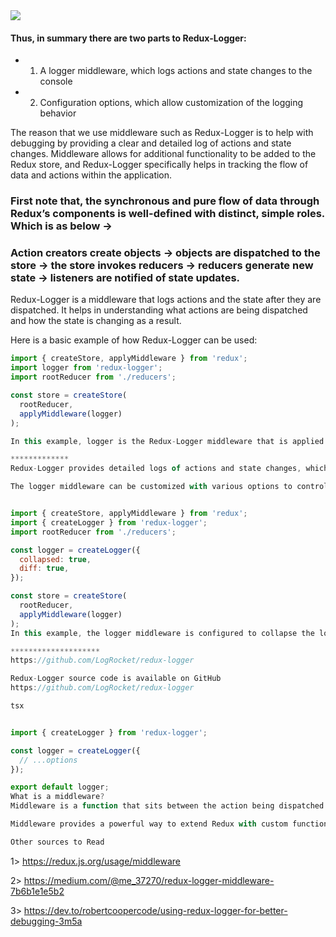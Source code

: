 <img src="Redux-Logger.jpeg">

#### Thus, in summary there are two parts to Redux-Logger:

- 1. A logger middleware, which logs actions and state changes to the console
- 2. Configuration options, which allow customization of the logging behavior

The reason that we use middleware such as Redux-Logger is to help with debugging by providing a clear and detailed log of actions and state changes. Middleware allows for additional functionality to be added to the Redux store, and Redux-Logger specifically helps in tracking the flow of data and actions within the application.

### First note that, the synchronous and pure flow of data through Redux’s components is well-defined with distinct, simple roles. Which is as below ->

### Action creators create objects → objects are dispatched to the store → the store invokes reducers → reducers generate new state → listeners are notified of state updates.

Redux-Logger is a middleware that logs actions and the state after they are dispatched. It helps in understanding what actions are being dispatched and how the state is changing as a result.

Here is a basic example of how Redux-Logger can be used:

```js
import { createStore, applyMiddleware } from 'redux';
import logger from 'redux-logger';
import rootReducer from './reducers';

const store = createStore(
  rootReducer,
  applyMiddleware(logger)
);

In this example, logger is the Redux-Logger middleware that is applied to the Redux store. This will log every action that is dispatched and the resulting new state.

*************
Redux-Logger provides detailed logs of actions and state changes, which can be very helpful for debugging and understanding the flow of data in your application.

The logger middleware can be customized with various options to control what is logged and how it is formatted. Here is an example of how to configure Redux-Logger:


import { createStore, applyMiddleware } from 'redux';
import { createLogger } from 'redux-logger';
import rootReducer from './reducers';

const logger = createLogger({
  collapsed: true,
  diff: true,
});

const store = createStore(
  rootReducer,
  applyMiddleware(logger)
);
In this example, the logger middleware is configured to collapse the log entries and show the differences between the previous and next state.

********************
https://github.com/LogRocket/redux-logger

Redux-Logger source code is available on GitHub
https://github.com/LogRocket/redux-logger

tsx


import { createLogger } from 'redux-logger';

const logger = createLogger({
  // ...options
});

export default logger;
What is a middleware?
Middleware is a function that sits between the action being dispatched and the action reaching the reducer. It can be used to intercept actions and perform additional tasks, such as logging, modifying actions, or handling asynchronous operations.

Middleware provides a powerful way to extend Redux with custom functionality. Redux-Logger is an example of middleware that logs actions and state changes to the console.

Other sources to Read
```

1> https://redux.js.org/usage/middleware

2> https://medium.com/@me_37270/redux-logger-middleware-7b6b1e1e5b2

3> https://dev.to/robertcoopercode/using-redux-logger-for-better-debugging-3m5a

```

```
